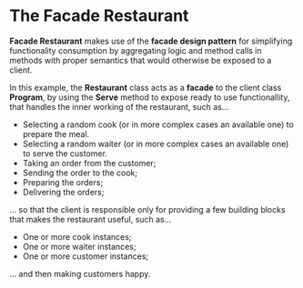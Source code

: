 # The Facade Restaurant

**Facade Restaurant** makes use of the **facade design pattern** for simplifying functionality consumption by
aggregating logic and method calls in methods with proper semantics that would otherwise be exposed to a client.

In this example, the **Restaurant** class acts as a **facade** to the client class **Program**, by using the **Serve**
method to expose ready to use functionallity, that handles the inner working of the restaurant, such as...

- Selecting a random cook (or in more complex cases an available one) to prepare the meal.
- Selecting a random waiter (or in more complex cases an available one) to serve the customer.
- Taking an order from the customer;
- Sending the order to the cook;
- Preparing the orders;
- Delivering the orders;

... so that the client is responsible only for providing a few building blocks that makes the restaurant useful, such as...

- One or more cook instances;
- One or more waiter instances;
- One or more customer instances;

... and then making customers happy.